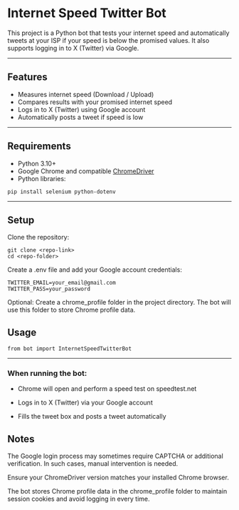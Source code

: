 # Internet Speed Twitter Bot

This project is a Python bot that tests your internet speed and automatically tweets at your ISP if your speed is below the promised values. It also supports logging in to X (Twitter) via Google.

---

## Features

- Measures internet speed (Download / Upload)
- Compares results with your promised internet speed
- Logs in to X (Twitter) using Google account
- Automatically posts a tweet if speed is low

---

## Requirements

- Python 3.10+
- Google Chrome and compatible [ChromeDriver](https://sites.google.com/a/chromium.org/chromedriver/)
- Python libraries:

```
pip install selenium python-dotenv
```

---

## Setup
Clone the repository:
```
git clone <repo-link>
cd <repo-folder>
```
Create a .env file and add your Google account credentials:
```
TWITTER_EMAIL=your_email@gmail.com
TWITTER_PASS=your_password
```
Optional: Create a chrome_profile folder in the project directory. The bot will use this folder to store Chrome profile data.

## Usage
```
from bot import InternetSpeedTwitterBot
```

---

### When running the bot:

- Chrome will open and perform a speed test on speedtest.net

- Logs in to X (Twitter) via your Google account

- Fills the tweet box and posts a tweet automatically

## Notes
The Google login process may sometimes require CAPTCHA or additional verification. In such cases, manual intervention is needed.

Ensure your ChromeDriver version matches your installed Chrome browser.

The bot stores Chrome profile data in the chrome_profile folder to maintain session cookies and avoid logging in every time.
